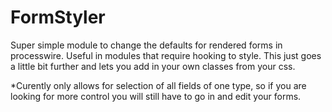 # FormStyler

Super simple module to change the defaults for rendered forms in processwire. Useful in modules that require hooking to style. This just goes a little bit further and lets you add in your own classes from your css. 

*Curently only allows for selection of all fields of one type, so if you are looking for more control you will still have to go in and edit your forms. 

